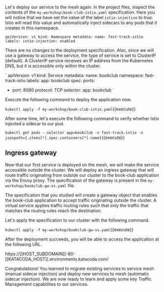 Let's deploy our service to the mesh again. In the project files, inspect the contents of the `my-workshop\book-club-istio.yaml` specification. Here you will notice that we have set the value of the label `istio-injection` to *true*. Istio will read this value and automatically inject sidecars to any pods that it creates in this namespace.


`
apiVersion: v1
kind: Namespace
metadata:
  name: fast-track-istio 
  labels:
    istio-injection: enabled
`


There are no changes to the deployment specification. Also, since we will use a gateway to access the service, the type of service is set to ClusterIP (default). A ClusterIP service receives an IP address from the Kubernetes DNS, but it is accessible only within the cluster.


`
apiVersion: v1
kind: Service
metadata:
  name: bookclub
  namespace: fast-track-istio
  labels:
    app: bookclub
spec:
  ports:
  - port: 8080
    protocol: TCP
  selector:
    app: bookclub
`


Execute the following command to deploy the application now.

`kubectl apply -f my-workshop/book-club-istio.yaml`{{execute}}

After some time, let's execute the following command to verify whether Istio injected a sidecar to our pod.

`kubectl get pods --selector app=bookclub -n fast-track-istio -o jsonpath={.items[*].spec.containers[*].name}`{{execute}}

## Ingress gateway

Now that our first service is deployed on the mesh, we will make the service accessible outside the cluster. We will deploy an ingress gateway that will route traffic originating from outside our cluster to the book-club application via the Envoy proxy. The specification of the gateway is present in the `my-workshop/bookclub-gw-vs.yaml` file.

The specification that you studied will create a gateway object that enables the book-club application to accept traffic originating outside the cluster. A virtual service applies traffic routing rules such that only the traffic that matches the routing rules reach the destination.

Let's apply the specification to our cluster with the following command.

`kubectl apply -f my-workshop/bookclub-gw-vs.yaml`{{execute}}

After the deployment succeeds, you will be able to access the application at the following URL.

https://[[HOST_SUBDOMAIN]]-80-[[KATACODA_HOST]].environments.katacoda.com/

Congratulations! You learned to migrate existing services to service mesh (manual sidecar injection) and deploy new services to mesh (automatic sidecar injection). We are now ready to learn and apply some key Traffic Management capabilities to our services.
